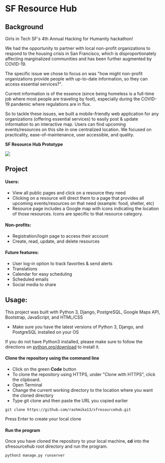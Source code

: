 # SF Resource Hub

## Background
Girls in Tech SF's 4th Annual Hacking for Humanity hackathon!

We had the opportunity to partner with local 
non-profit organizations to respond to the housing crisis 
in San Francisco, which is disproportionately affecting 
marginalized communities and has been further augmented by 
COVID-19.

The specific issue we chose to focus on was "how might 
non-profit organizations provide people with up-to-date 
information, so they can access essential services?".

Current information is of the essence (since being homeless 
is a full-time job where most people are traveling by foot), 
especially during the COVID-19 pandemic where regulations 
are in flux. 

So to tackle these issues, we built a mobile-friendly 
web application for any organizations (offering essential 
services) to easily post & update information to an interactive 
map. Users can find upcoming events/resources on this site 
in one centralized location. We focused on practicality, 
ease-of-maintenance, user accessible, and quality.

**SF Resource Hub Prototype**

<img src="https://challengepost-s3-challengepost.netdna-ssl.com/photos/production/software_photos/001/197/361/datas/gallery.jpg">

## Project
#### Users:
- View all public pages and click on a resource they need
- Clicking on a resource will direct them to a page that provides all upcoming events/resources on that need (example: food, shelter, etc)
- Resource page includes a Google map with icons indicating the location of those resources. Icons are specific to that resource category.

#### Non-profits:
- Registration/login page to access their account
- Create, read, update, and delete resources

#### Future features:
- User log-in option to track favorites & send alerts
- Translations
- Calendar for easy scheduling
- Scheduled emails
- Social media to share 

## Usage:
This project was built with Python 3, Django, PostgreSQL, Google Maps API, Bootstrap, JavaScript, and HTML/CSS
- Make sure you have the latest versions of Python 3, Django, and PostgreSQL installed on your OS 

If you do not have Python3 installed, please make sure to follow the directions on 
<a href="https://www.python.org/downloads/" target="_blank">python.org/download</a> to install it.

#### **Clone the repository using the command line**
- Click on the green **Code** button
- To clone the repository using HTTPS, under "Clone with HTTPS", click the clipboard.
- Open Terminal
- Change the current working directory to the location where you want the cloned directory
- Type git clone and then paste the URL you copied earlier

```
git clone https://github.com/rashmika13/sfresourcehub.git
```
Press Enter to create your local clone

#### **Run the program**
Once you have cloned the repository to your local machine, **cd** into the 
sfresourcehub root directory and run the program.
```
python3 manage.py runserver
```
